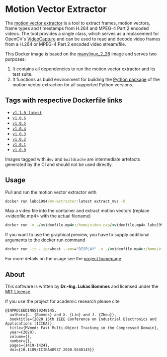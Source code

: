 # Motion Vector Extractor

The [motion vector extractor](https://github.com/LukasBommes/mv-extractor) is a tool to extract frames, motion vectors, frame types and timestamps from H.264 and MPEG-4 Part 2 encoded videos. The tool provides a single class, which serves as a replacement for OpenCV's [VideoCapture](https://docs.opencv.org/4.1.0/d8/dfe/classcv_1_1VideoCapture.html) and can be used to read and decode video frames from a H.264 or MPEG-4 Part 2 encoded video stream/file.

This Docker image is based on the [manylinux_2_28](https://github.com/pypa/manylinux) image and serves two purposes:
1. It contains all dependencies to run the motion vector extractor and its test suite.
2. It functions as build environment for building the [Python package](https://pypi.org/project/motion-vector-extractor/) of the motion vector extraction for all supported Python versions.

## Tags with respective Dockerfile links

- [`v1.1.0`, `latest`](https://github.com/LukasBommes/mv-extractor/blob/c56b94b9ec7e96e273e67eb5cf19f0e6b927f68b/Dockerfile)
- [`v1.0.6`](https://github.com/LukasBommes/mv-extractor/blob/75424afe230f9847f3e86e243f46d3105eeba858/Dockerfile)
- [`v1.0.5`](https://github.com/LukasBommes/mv-extractor/blob/ac539243f6cd7cc1d9640d8ce52ba1814a3cbc7d/Dockerfile)
- [`v1.0.4`](https://github.com/LukasBommes/mv-extractor/blob/94a79e0ce72446beb7b3862f8ed04a1cbce0d1a3/Dockerfile)
- [`v1.0.3`](https://github.com/LukasBommes/mv-extractor/blob/2ccce5b85e1c9cf813271e443490981c5773dc02/Dockerfile)
- [`v1.0.2`](https://github.com/LukasBommes/mv-extractor/blob/4dc77fe5681d55820b43657c63c81294bf47a0bc/Dockerfile)
- [`v1.0.1`](https://github.com/LukasBommes/mv-extractor/blob/17ae26680194b49996e01397871bef857064514f/Dockerfile)
- [`v1.0.0`](https://github.com/LukasBommes/mv-extractor/blob/4b44302a44e78618aeabde95ee02cecee311b456/Dockerfile)

Images tagged with `dev` and `buildcache` are intermediate artefacts generated by the CI and should not be used directly.

## Usage

Pull and run the motion vector extractor with
```cmd
docker run lubo1994/mv-extractor:latest extract_mvs -h
```

Map a video file into the container and extract motion vectors (replace <videofile.mp4> with the actual filename)
```cmd
docker run -v ./<videofile.mp4>:/home/video_cap/<videofile.mp4> lubo1994/mv-extractor:latest extract_mvs <videofile.mp4> --verbose
```

If you want to use the graphical preview, you have to supply additional arguments to the docker run command
```cmd
docker run -it --ipc=host --env="DISPLAY" -v ./<videofile.mp4>:/home/video_cap/<videofile.mp4> -v /tmp/.X11-unix:/tmp/.X11-unix:rw lubo1994/mv-extractor:latest extract_mvs <videofile.mp4> --preview
```

For more details on the usage see the [project homepage](https://github.com/LukasBommes/mv-extractor).

## About

This software is written by **Dr.-Ing. Lukas Bommes** and licensed under the [MIT License](https://github.com/LukasBommes/mv-extractor/blob/master/LICENSE).

If you use the project for academic research please cite

```text
@INPROCEEDINGS{9248145,
  author={L. {Bommes} and X. {Lin} and J. {Zhou}},
  booktitle={2020 15th IEEE Conference on Industrial Electronics and Applications (ICIEA)}, 
  title={MVmed: Fast Multi-Object Tracking in the Compressed Domain}, 
  year={2020},
  volume={},
  number={},
  pages={1419-1424},
  doi={10.1109/ICIEA48937.2020.9248145}}
```
